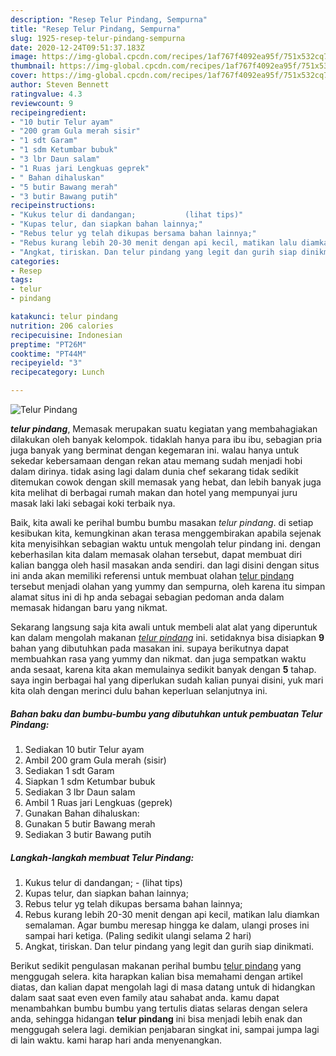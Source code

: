 ```yaml
---
description: "Resep Telur Pindang, Sempurna"
title: "Resep Telur Pindang, Sempurna"
slug: 1925-resep-telur-pindang-sempurna
date: 2020-12-24T09:51:37.183Z
image: https://img-global.cpcdn.com/recipes/1af767f4092ea95f/751x532cq70/telur-pindang-foto-resep-utama.jpg
thumbnail: https://img-global.cpcdn.com/recipes/1af767f4092ea95f/751x532cq70/telur-pindang-foto-resep-utama.jpg
cover: https://img-global.cpcdn.com/recipes/1af767f4092ea95f/751x532cq70/telur-pindang-foto-resep-utama.jpg
author: Steven Bennett
ratingvalue: 4.3
reviewcount: 9
recipeingredient:
- "10 butir Telur ayam"
- "200 gram Gula merah sisir"
- "1 sdt Garam"
- "1 sdm Ketumbar bubuk"
- "3 lbr Daun salam"
- "1 Ruas jari Lengkuas geprek"
- " Bahan dihaluskan"
- "5 butir Bawang merah"
- "3 butir Bawang putih"
recipeinstructions:
- "Kukus telur di dandangan;           (lihat tips)"
- "Kupas telur, dan siapkan bahan lainnya;"
- "Rebus telur yg telah dikupas bersama bahan lainnya;"
- "Rebus kurang lebih 20-30 menit dengan api kecil, matikan lalu diamkan semalaman. Agar bumbu meresap hingga ke dalam, ulangi proses ini sampai hari ketiga. (Paling sedikit ulangi selama 2 hari)"
- "Angkat, tiriskan. Dan telur pindang yang legit dan gurih siap dinikmati."
categories:
- Resep
tags:
- telur
- pindang

katakunci: telur pindang 
nutrition: 206 calories
recipecuisine: Indonesian
preptime: "PT26M"
cooktime: "PT44M"
recipeyield: "3"
recipecategory: Lunch

---
```



![Telur Pindang](https://img-global.cpcdn.com/recipes/1af767f4092ea95f/751x532cq70/telur-pindang-foto-resep-utama.jpg)

<b><i>telur pindang</i></b>, Memasak merupakan suatu kegiatan yang membahagiakan dilakukan oleh banyak kelompok. tidaklah hanya para ibu ibu, sebagian pria juga banyak yang berminat dengan kegemaran ini. walau hanya untuk sekedar kebersamaan dengan rekan atau memang sudah menjadi hobi dalam dirinya. tidak asing lagi dalam dunia chef sekarang tidak sedikit ditemukan cowok dengan skill memasak yang hebat, dan lebih banyak juga kita melihat di berbagai rumah makan dan hotel yang mempunyai juru masak laki laki sebagai koki terbaik nya.

Baik, kita awali ke perihal bumbu bumbu masakan <i>telur pindang</i>. di setiap kesibukan kita, kemungkinan akan terasa menggembirakan apabila sejenak kita menyisihkan sebagian waktu untuk mengolah telur pindang ini. dengan keberhasilan kita dalam memasak olahan tersebut, dapat membuat diri kalian bangga oleh hasil masakan anda sendiri. dan lagi disini dengan situs ini anda akan memiliki referensi untuk membuat olahan <u>telur pindang</u> tersebut menjadi olahan yang yummy dan sempurna, oleh karena itu simpan alamat situs ini di hp anda sebagai sebagian pedoman anda dalam memasak hidangan baru yang nikmat.




Sekarang langsung saja kita awali untuk membeli alat alat yang diperuntuk kan dalam mengolah makanan <u><i>telur pindang</i></u> ini. setidaknya bisa disiapkan <b>9</b> bahan yang dibutuhkan pada masakan ini. supaya berikutnya dapat membuahkan rasa yang yummy dan nikmat. dan juga sempatkan waktu anda sesaat, karena kita akan memulainya sedikit banyak dengan <b>5</b> tahap. saya ingin berbagai hal yang diperlukan sudah kalian punyai disini, yuk mari kita olah dengan merinci dulu bahan keperluan selanjutnya ini.

<!--inarticleads1-->

##### Bahan baku dan bumbu-bumbu yang dibutuhkan untuk pembuatan Telur Pindang:

1. Sediakan 10 butir Telur ayam
1. Ambil 200 gram Gula merah (sisir)
1. Sediakan 1 sdt Garam
1. Siapkan 1 sdm Ketumbar bubuk
1. Sediakan 3 lbr Daun salam
1. Ambil 1 Ruas jari Lengkuas (geprek)
1. Gunakan  Bahan dihaluskan:
1. Gunakan 5 butir Bawang merah
1. Sediakan 3 butir Bawang putih




<!--inarticleads2-->

##### Langkah-langkah membuat Telur Pindang:

1. Kukus telur di dandangan; -           (lihat tips)
1. Kupas telur, dan siapkan bahan lainnya;
1. Rebus telur yg telah dikupas bersama bahan lainnya;
1. Rebus kurang lebih 20-30 menit dengan api kecil, matikan lalu diamkan semalaman. Agar bumbu meresap hingga ke dalam, ulangi proses ini sampai hari ketiga. (Paling sedikit ulangi selama 2 hari)
1. Angkat, tiriskan. Dan telur pindang yang legit dan gurih siap dinikmati.




Berikut sedikit pengulasan makanan perihal bumbu <u>telur pindang</u> yang menggugah selera. kita harapkan kalian bisa memahami dengan artikel diatas, dan kalian dapat mengolah lagi di masa datang untuk di hidangkan dalam saat saat even even family atau sahabat anda. kamu dapat menambahkan bumbu bumbu yang tertulis diatas selaras dengan selera anda, sehingga hidangan <b>telur pindang</b> ini bisa menjadi lebih enak dan menggugah selera lagi. demikian penjabaran singkat ini, sampai jumpa lagi di lain waktu. kami harap hari anda menyenangkan.
